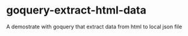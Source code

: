 # goquery-extract-html-data
A demostrate with goquery that extract data from html to local json file
